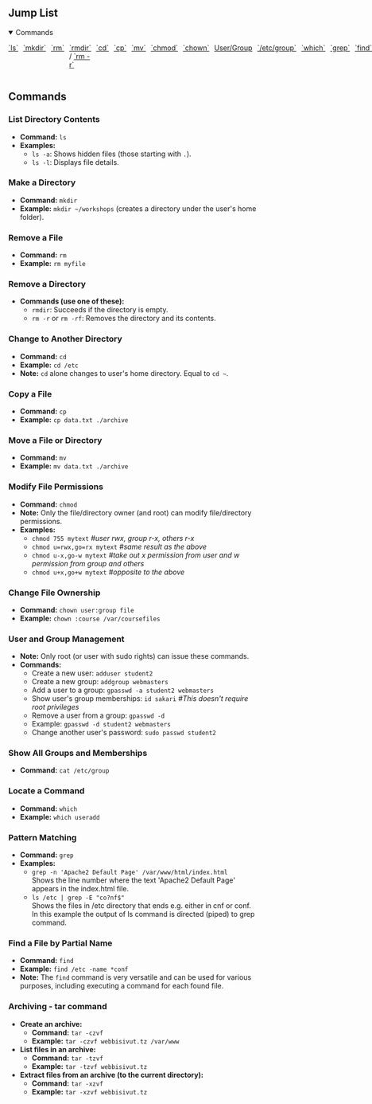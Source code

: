 ## Jump List

<details open>
  <summary>Commands</summary>
  <ul style="display: inline-flex; list-style: none; padding: 0;">
    <li style="margin-right: 10px;"><a href="#ls">`ls`</a></li>
    <li style="margin-right: 10px;"><a href="#mkdir">`mkdir`</a></li>
    <li style="margin-right: 10px;"><a href="#rm">`rm`</a></li>
    <li style="margin-right: 10px;"><a href="#rmdir">`rmdir`</a> / <a href="#rm-r">`rm -r`</a></li>
    <li style="margin-right: 10px;"><a href="#cd">`cd`</a></li>
    <li style="margin-right: 10px;"><a href="#cp">`cp`</a></li>
    <li style="margin-right: 10px;"><a href="#mv">`mv`</a></li>
    <li style="margin-right: 10px;"><a href="#chmod">`chmod`</a></li>
    <li style="margin-right: 10px;"><a href="#chown">`chown`</a></li>
    <li style="margin-right: 10px;"><a href="#user-group">User/Group</a></li>
    <li style="margin-right: 10px;"><a href="#cat-etc-group">`/etc/group`</a></li>
    <li style="margin-right: 10px;"><a href="#which">`which`</a></li>
    <li style="margin-right: 10px;"><a href="#grep">`grep`</a></li>
    <li style="margin-right: 10px;"><a href="#find">`find`</a></li>
    <li style="margin-right: 10px;"><a href="#tar">`tar`</a></li>
  </ul>
</details>

## Commands

### List Directory Contents
- **Command:** `ls`
- **Examples:**
  - `ls -a`: Shows hidden files (those starting with `.`).
  - `ls -l`: Displays file details.

### Make a Directory
- **Command:** `mkdir`
- **Example:** `mkdir ~/workshops` (creates a directory under the user's home folder).

### Remove a File
- **Command:** `rm`
- **Example:** `rm myfile`

### Remove a Directory
- **Commands (use one of these):**
  - `rmdir`: Succeeds if the directory is empty.
  - `rm -r` or `rm -rf`: Removes the directory and its contents.

### Change to Another Directory
- **Command:** `cd`
- **Example:** `cd /etc`
- **Note:** `cd` alone changes to user's home directory. Equal to `cd ~`.

### Copy a File
- **Command:** `cp`
- **Example:** `cp data.txt ./archive`

### Move a File or Directory
- **Command:** `mv`
- **Example:** `mv data.txt ./archive`

### Modify File Permissions
- **Command:** `chmod`
- **Note:** Only the file/directory owner (and root) can modify file/directory permissions.
- **Examples:**
  - `chmod 755 mytext` _#user rwx, group r-x, others r-x_
  - `chmod u=rwx,go=rx mytext` _#same result as the above_
  - `chmod u-x,go-w mytext` _#take out x permission from user and w permission from group and others_
  - `chmod u+x,go+w mytext` _#opposite to the above_

### Change File Ownership
- **Command:** `chown user:group file`
- **Example:** `chown :course /var/coursefiles`

### User and Group Management
- **Note:** Only root (or user with sudo rights) can issue these commands.
- **Commands:**
  - Create a new user: `adduser student2`
  - Create a new group: `addgroup webmasters`
  - Add a user to a group: `gpasswd -a student2 webmasters`
  - Show user's group memberships: `id sakari` _#This doesn't require root privileges_
  - Remove a user from a group: `gpasswd -d`
  - Example: `gpasswd -d student2 webmasters`
  - Change another user's password: `sudo passwd student2`

### Show All Groups and Memberships
- **Command:** `cat /etc/group`

### Locate a Command
- **Command:** `which`
- **Example:** `which useradd`

### Pattern Matching
- **Command:** `grep`
- **Examples:**
  - `grep -n 'Apache2 Default Page' /var/www/html/index.html`  
    Shows the line number where the text 'Apache2 Default Page' appears in the index.html file.
  - `ls /etc | grep -E "co?nf$"`  
    Shows the files in /etc directory that ends e.g. either in cnf or conf. In this example the output of ls command is directed (piped) to grep command.

### Find a File by Partial Name
- **Command:** `find`
- **Example:** `find /etc -name *conf`
- **Note:** The `find` command is very versatile and can be used for various purposes, including executing a command for each found file.

### Archiving - tar command
- **Create an archive:**
  - **Command:** `tar -czvf`
  - **Example:** `tar -czvf webbisivut.tz /var/www`
- **List files in an archive:**
  - **Command:** `tar -tzvf`
  - **Example:** `tar -tzvf webbisivut.tz`
- **Extract files from an archive (to the current directory):**
  - **Command:** `tar -xzvf`
  - **Example:** `tar -xzvf webbisivut.tz`
